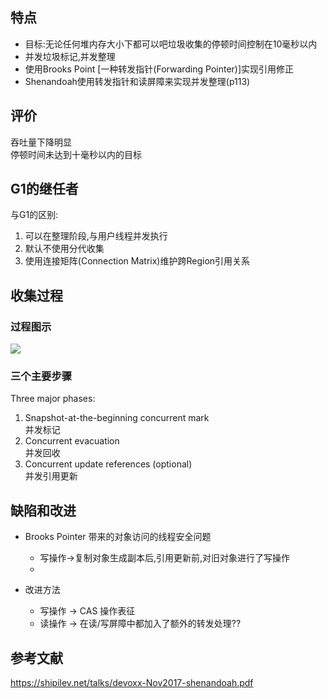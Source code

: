 ## 特点  
* 目标:无论任何堆内存大小下都可以吧垃圾收集的停顿时间控制在10毫秒以内  
* 并发垃圾标记,并发整理  
* 使用Brooks Point [一种转发指针(Forwarding Pointer)]实现引用修正
* Shenandoah使用转发指针和读屏障来实现并发整理(p113)
## 评价
吞吐量下降明显  
停顿时间未达到十毫秒以内的目标  

## G1的继任者  
与G1的区别:
1. 可以在整理阶段,与用户线程并发执行  
2. 默认不使用分代收集
3. 使用连接矩阵(Connection Matrix)维护跨Region引用关系  



## 收集过程
### 过程图示  
![](https://oss.silas.fun/markdown/20200211104226.png)
### 三个主要步骤
Three major phases:  
1. Snapshot-at-the-beginning concurrent mark  
并发标记
2. Concurrent evacuation  
并发回收
3. Concurrent update references   (optional)  
并发引用更新  

## 缺陷和改进  
* Brooks Pointer 带来的对象访问的线程安全问题
  * 写操作->复制对象生成副本后,引用更新前,对旧对象进行了写操作
  * 


* 改进方法
  * 写操作 -> CAS 操作表征
  * 读操作 -> 在读/写屏障中都加入了额外的转发处理??


## 参考文献  
https://shipilev.net/talks/devoxx-Nov2017-shenandoah.pdf